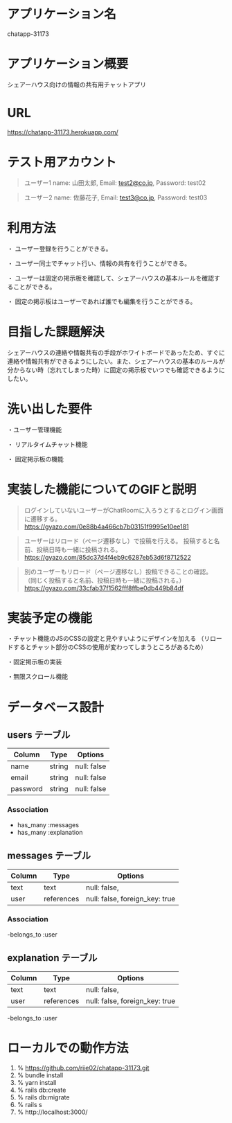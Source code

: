 # アプリケーション名
chatapp-31173


# アプリケーション概要
シェアーハウス向けの情報の共有用チャットアプリ


# URL
  https://chatapp-31173.herokuapp.com/



# テスト用アカウント
> ユーザー1 name: 山田太郎, Email: test2@co.jp,  Password: test02

> ユーザー2 name: 佐藤花子, Email: test3@co.jp,  Password: test03


# 利用方法
・ ユーザー登録を行うことができる。

・ ユーザー同士でチャット行い、情報の共有を行うことができる。

・ ユーザーは固定の掲示板を確認して、シェアーハウスの基本ルールを確認することができる。

・ 固定の掲示板はユーザーであれば誰でも編集を行うことができる。


# 目指した課題解決
シェアーハウスの連絡や情報共有の手段がホワイトボードであったため、すぐに連絡や情報共有ができるようにしたい。また、シェアーハウスの基本のルールが分からない時（忘れてしまった時）に固定の掲示板でいつでも確認できるようにしたい。

# 洗い出した要件
 ・ユーザー管理機能

・ リアルタイムチャット機能

・ 固定掲示板の機能


# 実装した機能についてのGIFと説明

> ログインしていないユーザーがChatRoomに入ろうとするとログイン画面に遷移する。
  https://gyazo.com/0e88b4a466cb7b03151f9995e10ee181

> ユーザーはリロード（ページ遷移なし）で投稿を行える。
  投稿すると名前、投稿日時も一緒に投稿される。
  https://gyazo.com/85dc37d4f4eb9c6287eb53d6f8712522

> 別のユーザーもリロード（ページ遷移なし）投稿できることの確認。
  （同じく投稿すると名前、投稿日時も一緒に投稿される。）
  https://gyazo.com/33cfab37f1562fff8ffbe0db449b84df


# 実装予定の機能 

・チャット機能のJSのCSSの設定と見やすいようにデザインを加える
 （リロードするとチャット部分のCSSの使用が変わってしまうところがあるため）

・固定掲示板の実装

・無限スクロール機能


# データベース設計

## users テーブル

| Column   | Type   | Options     |
| -------- | ------ | ----------- |
| name     | string | null: false |
| email    | string | null: false |
| password | string | null: false |

### Association

- has_many :messages
- has_many :explanation


## messages テーブル

| Column | Type       | Options                        |
| ------ | ---------- | ------------------------------ |
| text   | text       | null: false,                   |
| user   | references | null: false, foreign_key: true |

### Association

-belongs_to :user


## explanation テーブル

| Column | Type       | Options                        |
| ------ | ---------- | ------------------------------ |
| text   | text       | null: false,                   |
| user   | references | null: false, foreign_key: true |

-belongs_to :user


# ローカルでの動作方法

1. % https://github.com/riie02/chatapp-31173.git
2. % bundle install
3. % yarn install
4. % rails db:create
5. % rails db:migrate
6. % rails s
7. % http://localhost:3000/




